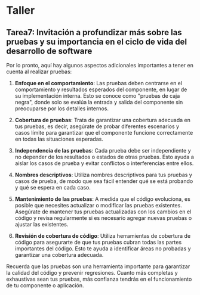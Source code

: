 # Taller

## **Tarea7:** Invitación a profundizar más sobre las pruebas y su importancia en el ciclo de vida del desarrollo de software

Por lo pronto, aquí hay algunos aspectos adicionales importantes a tener en cuenta al realizar pruebas:

1. **Enfoque en el comportamiento**: Las pruebas deben centrarse en el comportamiento y resultados esperados del componente, en lugar de su implementación interna. Esto se conoce como "pruebas de caja negra", donde solo se evalúa la entrada y salida del componente sin preocuparse por los detalles internos.

2. **Cobertura de pruebas**: Trata de garantizar una cobertura adecuada en tus pruebas, es decir, asegúrate de probar diferentes escenarios y casos límite para garantizar que el componente funcione correctamente en todas las situaciones esperadas.

3. **Independencia de las pruebas**: Cada prueba debe ser independiente y no depender de los resultados o estados de otras pruebas. Esto ayuda a aislar los casos de prueba y evitar conflictos o interferencias entre ellos.

4. **Nombres descriptivos**: Utiliza nombres descriptivos para tus pruebas y casos de prueba, de modo que sea fácil entender qué se está probando y qué se espera en cada caso.

5. **Mantenimiento de las pruebas**: A medida que el código evoluciona, es posible que necesites actualizar o modificar las pruebas existentes. Asegúrate de mantener tus pruebas actualizadas con los cambios en el código y revisa regularmente si es necesario agregar nuevas pruebas o ajustar las existentes.

6. **Revisión de cobertura de código**: Utiliza herramientas de cobertura de código para asegurarte de que tus pruebas cubran todas las partes importantes del código. Esto te ayuda a identificar áreas no probadas y garantizar una cobertura adecuada.

Recuerda que las pruebas son una herramienta importante para garantizar la calidad del código y prevenir regresiones. Cuanto más completas y exhaustivas sean tus pruebas, más confianza tendrás en el funcionamiento de tu componente o aplicación.
